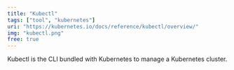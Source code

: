```yaml
---
title: "Kubectl"
tags: ["tool", "kubernetes"]
uri: "https://kubernetes.io/docs/reference/kubectl/overview/"
img: "kubectl.png"
free: true
---
```


Kubectl is the CLI bundled with Kubernetes to manage a Kubernetes cluster.